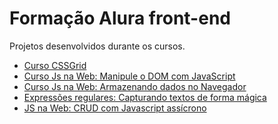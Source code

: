 # Formação Alura front-end

Projetos desenvolvidos durante os cursos.

<!--ts-->
   * [Curso CSSGrid](https://github.com/diegosouz4/Alura-curso-atual/tree/master/Css-grid)
   * [Curso Js na Web: Manipule o DOM com JavaScript](https://github.com/diegosouz4/Alura-curso-atual/tree/master/JS%20na%20Web%20-%20Manipule%20o%20DOM%20com%20JavaScript)
   * [Curso Js na Web: Armazenando dados no Navegador](https://github.com/diegosouz4/Alura-curso-atual/tree/master/JS%20na%20Web%20-%20Armazenando%20dados%20no%20navgador)
   * [Expressões regulares: Capturando textos de forma mágica](https://github.com/diegosouz4/Alura-curso-atual/tree/master/Express%C3%B5es%20regulares)
   * [JS na Web: CRUD com Javascript assícrono]()
<!--te-->
